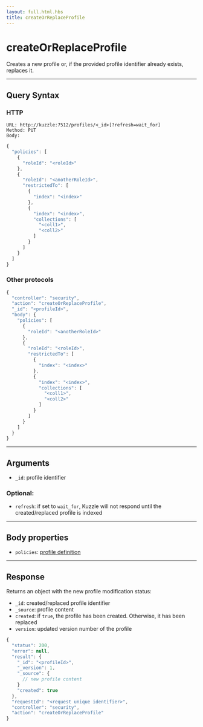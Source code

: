 ```yaml
---
layout: full.html.hbs
title: createOrReplaceProfile
---
```


# createOrReplaceProfile

Creates a new profile or, if the provided profile identifier already exists, replaces it.

---

## Query Syntax

### HTTP

```http
URL: http://kuzzle:7512/profiles/<_id>[?refresh=wait_for]
Method: PUT
Body:
```

```js
{
  "policies": [
    {
      "roleId": "<roleId>"
    },
    {
      "roleId": "<anotherRoleId>",
      "restrictedTo": [
        {
          "index": "<index>"
        },
        {
          "index": "<index>",
          "collections": [
            "<coll1>",
            "<coll2>"
          ]
        }
      ]
    }
  ]
}
```

### Other protocols

```js
{
  "controller": "security",
  "action": "createOrReplaceProfile",
  "_id": "<profileId>",              
  "body": {
    "policies": [
      {
        "roleId": "<anotherRoleId>"
      },
      {
        "roleId": "<roleId>",
        "restrictedTo": [
          {
            "index": "<index>"
          },
          {
            "index": "<index>",
            "collections": [
              "<coll1>",
              "<coll2>"
            ]
          }
        ]
      }
    ]
  }
}
```

---

## Arguments

* `_id`: profile identifier

### Optional:

* `refresh`: if set to `wait_for`, Kuzzle will not respond until the created/replaced profile is indexed

---

## Body properties

* `policies`: [profile definition]({{site_base_path}}guide/1/essentials/security/#defining-profiles)

---

## Response

Returns an object with the new profile modification status:

* `_id`: created/replaced profile identifier
* `_source`: profile content
* `created`: if `true`, the profile has been created. Otherwise, it has been replaced
* `version`: updated version number of the profile

```javascript
{
  "status": 200,
  "error": null,
  "result": {
    "_id": "<profileId>",
    "_version": 1,
    "_source": {
      // new profile content
    }
    "created": true
  },
  "requestId": "<request unique identifier>",
  "controller": "security",
  "action": "createOrReplaceProfile"
}
```
